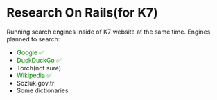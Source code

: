 # Research On Rails(for K7)
Running search engines inside of K7 website at the same time. Engines planned to search:
- <span style="color:green">Google ✅</span>
- <span style="color:green">DuckDuckGo ✅</span>
- Torch(not sure)
- <span style="color:green">Wikipedia ✅</span>
- Sozluk.gov.tr
- Some dictionaries
